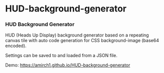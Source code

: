 # HUD-background-generator
### HUD Background Generator

HUD (Heads Up Display) background generator based on a repeating canvas tile with auto code generation for CSS background-image (base64 encoded).

Settings can be saved to and loaded from a JSON file.

Demo: https://amirch1.github.io/HUD-background-generator
